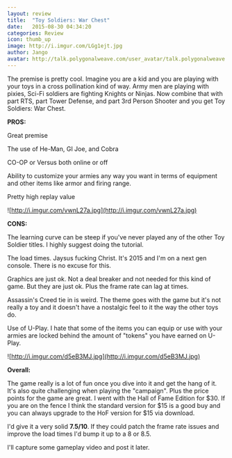```yaml
---
layout: review
title:  "Toy Soldiers: War Chest"
date:   2015-08-30 04:34:20
categories: Review
icon: thumb_up
image: http://i.imgur.com/LGg1ejt.jpg
author: Jango
avatar: http://talk.polygonalweave.com/user_avatar/talk.polygonalweave.com/jango/120/149_1.png
---
```



The premise is pretty cool. Imagine you are a kid and you are playing with your toys in a cross pollination kind of way. Army men are playing with pixies, Sci-Fi soldiers are fighting Knights or Ninjas. Now combine that with part RTS, part Tower Defense, and part 3rd Person Shooter and you get Toy Soldiers: War Chest.

**PROS:**

Great premise

The use of He-Man, GI Joe, and Cobra

CO-OP or Versus both online or off

Ability to customize your armies any way you want in terms of equipment and other items like armor and firing range.

Pretty high replay value

![http://i.imgur.com/vwnL27a.jpg](http://i.imgur.com/vwnL27a.jpg)

**CONS:**

The learning curve can be steep if you've never played any of the other Toy Soldier titles. I highly suggest doing the tutorial.

The load times. Jaysus fucking Christ. It's 2015 and I'm on a next gen console. There is no excuse for this.

Graphics are just ok. Not a deal breaker and not needed for this kind of game. But they are just ok. Plus the frame rate can lag at times.

Assassin's Creed tie in is weird. The theme goes with the game but it's not really a toy and it doesn't have a nostalgic feel to it the way the other toys do.

Use of U-Play. I hate that some of the items you can equip or use with your armies are locked behind the amount of "tokens" you have earned on U-Play.

![http://i.imgur.com/d5eB3MJ.jpg](http://i.imgur.com/d5eB3MJ.jpg)


**Overall:**

The game really is a lot of fun once you dive into it and get the hang of it. It's also quite challenging when playing the "campaign". Plus the price points for the game are great. I went with the Hall of Fame Edition for $30. If you are on the fence I think the standard version for $15 is a good buy and you can always upgrade to the HoF version for $15 via download.

I'd give it a very solid **7.5/10**. If they could patch the frame rate issues and improve the load times I'd bump it up to a 8 or 8.5.

I'll capture some gameplay video and post it later.
